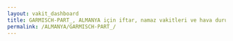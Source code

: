 ```yaml
---
layout: vakit_dashboard
title: GARMISCH-PART_, ALMANYA için iftar, namaz vakitleri ve hava durumu - ilçe/eyalet seç
permalink: /ALMANYA/GARMISCH-PART_/
---
```


<script type="text/javascript">
  var GLOBAL_COUNTRY = 'ALMANYA';
  var GLOBAL_CITY = 'GARMISCH-PART_';
  var GLOBAL_STATE = '';
  var lat = 72;
  var lon = 21;
</script>
